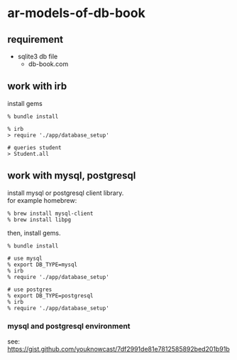# ar-models-of-db-book

## requirement

* sqlite3 db file
  * db-book.com

## work with irb

install gems

```
% bundle install
```

```
% irb
> require './app/database_setup'

# queries student
> Student.all

```

## work with mysql, postgresql

install mysql or postgresql client library.  
for example homebrew:

```
% brew install mysql-client
% brew install libpg
```

then, install gems.

```
% bundle install
```

```
# use mysql
% export DB_TYPE=mysql
% irb
% require './app/database_setup' 

# use postgres
% export DB_TYPE=postgresql
% irb
% require './app/database_setup' 
```

### mysql and postgresql environment

see: https://gist.github.com/youknowcast/7df2991de81e7812585892bed201b91b
